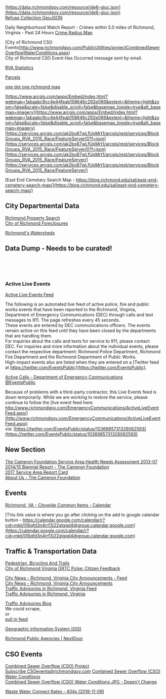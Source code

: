 [https://data.richmondgov.com/resource/jde6-giuc.json](https://data.richmondgov.com/resource/jde6-giuc.json)  
[Refuse Collection GeoJSON](https://data.richmondgov.com/api/geospatial/tnpy-mt5v?method=export&format=GeoJSON)



Daily Neighborhood Watch Report - Crimes within 5.0 miles of Richmond, Virginia - Past 24 Hours
[Crime Radius Map](https://communitycrimemap.com/?address=(37.54072570800781,-77.43605041503906)&radius=5.0)  

[City of Richmond CSO Events]http://www.richmondgov.com/PublicUtilities/projectCombinedSewerOverflowWaterConditions.aspx)  
City of Richmond CSO Event Has Occurred message sent by email.  


[RVA Statistics](https://rvastatistics.com/)  



[Parcels](http://services1.arcgis.com/k3vhq11XkBNeeOfM/ArcGIS/rest/services/Parcels/FeatureServer/0)

[one dot one richmond map](https://blog.richmond.edu/sal/one-dot-richmond/)

[https://www.arcgis.com/apps/Embed/index.html?webmap=1abaabc9cc4e44feab158646c292e066&extent=&theme=light&zoom=false&scale=false&disable_scroll=false&basemap_toggle=true&alt_basemap=imagery](https://www.arcgis.com/apps/Embed/index.html?webmap=1abaabc9cc4e44feab158646c292e066&extent=&theme=light&zoom=false&scale=false&disable_scroll=false&basemap_toggle=true&alt_basemap=imagery)  
[https://services.arcgis.com/ak2bo87wLfUpMrt1/arcgis/rest/services/BlockGroups_RVA_2015_Race/FeatureServer/0?f=json](https://services.arcgis.com/ak2bo87wLfUpMrt1/arcgis/rest/services/BlockGroups_RVA_2015_Race/FeatureServer/0?f=json)  
[https://services.arcgis.com/ak2bo87wLfUpMrt1/arcgis/rest/services/BlockGroups_RVA_2015_Race/FeatureServer/](https://services.arcgis.com/ak2bo87wLfUpMrt1/arcgis/rest/services/BlockGroups_RVA_2015_Race/FeatureServer/)  

[East End Cemetary Search Map - https://blog.richmond.edu/sal/east-end-cemetery-search-map/](https://blog.richmond.edu/sal/east-end-cemetery-search-map/)  

## City Departmental Data  
[Richmond Property Search](http://eservices.ci.richmond.va.us/applications/propertysearch/Search.aspx)  
[City of Richmond Foreclosures](http://idx.richmondvamls.net/i/Foreclosures_City_of_Richmond)  


[Richmond's Watersheds](http://www.rvah2o.org/richmonds-watersheds/)  


## Data Dump - Needs to be curated!  
[](https://community-wealth.org/content/richmond-virginia)  
[](https://cura.vcu.edu/media/cura/pdfs/cura-documents/Richmond_VA_Downtown_Profile_FINALE.pdf)  
[](https://www.huduser.gov/portal/publications/pdf/RichmondVA-comp-16.pdf)  
[](http://www.institutephi.org/wp-content/uploads/2017/02/Richmond-City-Food-Policy-Recommendations-Report-FINAL.pdf)  



### Active Live Events  
[Active Live Events Feed](http://www.richmondgov.com/content/EmergencyCommunications/ActiveLiveEventFeed.aspx)  

The following is an automated live feed of active police, fire and public works events that have been reported to the Richmond, Virginia, Department of Emergency Communications (DEC) through calls and text messages to 911. The page refreshes every 45 seconds.  
These events are entered by DEC communications officers. The events remain active on this feed until they have been closed by the departments that are handling them.  
For inquiries about the calls and texts for service to 911, please contact DEC. For inquiries and more information about the individual events, please contact the respective department: Richmond Police Department, Richmond Fire Department and the Richmond Department of Public Works.  
High-impact events also are listed when they are entered on a [Twitter feed at https://twitter.com/EventsPublic](https://twitter.com/EventsPublic).  

[Active Calls - Department of Emergency Communications](http://eservices.ci.richmond.va.us/applications/publicsafety/ActiveCalls/)  
[@EventsPublic](https://twitter.com/EventsPublic)  




Because of problems with a third-party contractor, this Live Events feed is down temporarily. While we are working to restore the service, please continue to follow the [live event feed here: http://www.richmondgov.com/EmergencyCommunications/ActiveLiveEventFeed.aspx](http://www.richmondgov.com/EmergencyCommunications/ActiveLiveEventFeed.aspx)  
via: [https://twitter.com/EventsPublic/status/1036985731326062593](https://twitter.com/EventsPublic/status/1036985731326062593)  


## New Section  
[The Cameron Foundation Service Area Health Needs Assessment 2013-07](https://camfound.org/wp-content/uploads/2013/12/2013-Health-Needs-Assessment.pdf)  
[2014/15 Biennial Report - The Cameron Foundation](https://camfound.org/wp-content/uploads/2016/10/Cameron-AR-2014-15.pdf)  
[2017 Service Area Report Card](https://camfound.org/wp-content/uploads/2018/03/2017-Report-Card-Summary-for-web-FINAL.pdf)  
[About Us - The Cameron Foundation](https://camfound.org/about-us/publications)  

## Events  
[Richmond, VA - Citywide Common Items - Calendar](http://www.richmondgov.com/common/calendar.aspx)  

[This link value is where you go after clicking on the add to google calendar button - https://calendar.google.com/calendar/r?cid=mkb1i16qfd3n4rrf3j22glgqd4@group.calendar.google.com](https://calendar.google.com/calendar/r?cid=mkb1i16qfd3n4rrf3j22glgqd4@group.calendar.google.com)  



## Traffic & Transportation Data  

[Pedestrian, Bicycling And Trails](http://www.richmondgov.com/BikePed/index.aspx)  
[City of Richmond Virginia GRTC Pulse: Citizen Feedback](https://cor.maps.arcgis.com/apps/CrowdsourceReporter/index.html?appid=d009e99d528a48ddbdddcddeecfbef6d)  




[City News - Richmond, Virginia City Announcements - Feed](http://richmondvaannouncements.blogspot.com/feeds/posts/default)  
[City News - Richmond, Virginia City Announcements](http://richmondvaannouncements.blogspot.com/)  
[Traffic Advisories in Richmond, Virginia Feed](http://richmondvastreetcloser.blogspot.com/feeds/posts/default)  
[Traffic Advisories in Richmond, Virginia](http://richmondvastreetcloser.blogspot.com/)  




[Traffic Advisories Blog](http://richmondvastreetcloser.blogspot.com/)  
We could scrape,  
or  
[pull in feed](http://richmondvastreetcloser.blogspot.com/feeds/posts/default)  

[Geographic Information System (GIS)](http://www.richmondgov.com/PublicWorks/GISteam.aspx)  


[Richmond Public Agencies | NextDoor](https://nextdoor.com/agency-city/va/richmond/)  


## CSO Events  

[Combined Sewer Overflow (CSO) Project](http://www.richmondgov.com/publicutilities/projectCombinedSewerOverflow.aspx)  
[Subscribe CSOevents@richmondgov.com](mailto:CSOevents@richmondgov.com)
[Combined Sewer Overflow (CSO) Water Conditions](http://www.richmondgov.com/PublicUtilities/projectCombinedSewerOverflowWaterConditions.aspx)  
[Combined Sewer Overflow (CSO) Water Conditions JPG - Doesn't Change](http://www.richmondgov.com/PublicUtilities/images/CSONotification.jpg)  



[Waste Water Connect Rates - 404s (2018-11-09)](http://eservices.ci.richmond.va.us/APPLICATIONS/CSOSUBSCRIPTION/error.htm?aspxerrorpath=/applications/CSOSubscription/csoregister.aspx)  
